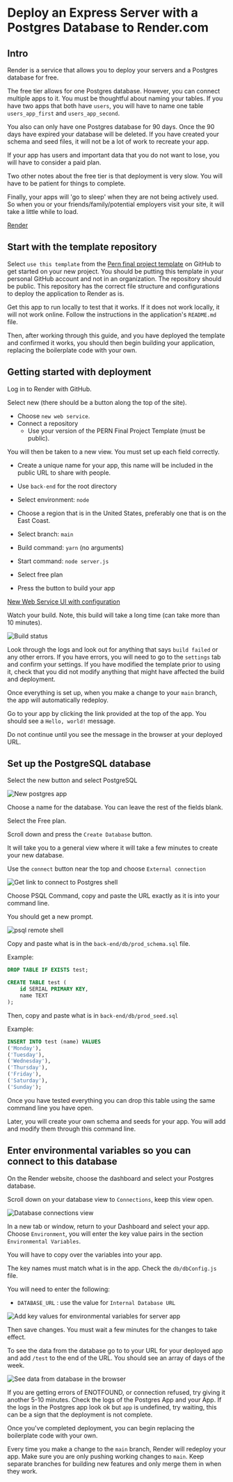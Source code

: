 # Deploy an Express Server with a Postgres Database to Render.com

## Intro

Render is a service that allows you to deploy your servers and a Postgres database for free.

The free tier allows for one Postgres database. However, you can connect multiple apps to it. You must be thoughtful about naming your tables. If you have two apps that both have `users`, you will have to name one table `users_app_first` and `users_app_second`.

You also can only have one Postgres database for 90 days. Once the 90 days have expired your database will be deleted. If you have created your schema and seed files, it will not be a lot of work to recreate your app.

If your app has users and important data that you do not want to lose, you will have to consider a paid plan.

Two other notes about the free tier is that deployment is very slow. You will have to be patient for things to complete.

Finally, your apps will 'go to sleep' when they are not being actively used. So when you or your friends/family/potential employers visit your site, it will take a little while to load.

[Render](https://render.com)

## Start with the template repository

Select `use this template` from the [Pern final project template](https://github.com/joinpursuit/pern-final-project-template) on GitHub to get started on your new project. You should be putting this template in your personal GitHub account and not in an organization. The repository should be public. This repository has the correct file structure and configurations to deploy the application to Render as is.

Get this app to run locally to test that it works. If it does not work locally, it will not work online. Follow the instructions in the application's `README.md` file.

Then, after working through this guide, and you have deployed the template and confirmed it works, you should then begin building your application, replacing the boilerplate code with your own.

## Getting started with deployment

Log in to Render with GitHub.

Select new (there should be a button along the top of the site).

- Choose `new web service`.
- Connect a repository
  - Use your version of the PERN Final Project Template (must be public).

You will then be taken to a new view. You must set up each field correctly.

- Create a unique name for your app, this name will be included in the public URL to share with people.

- Use `back-end` for the root directory
- Select environment: `node`
- Choose a region that is in the United States, preferably one that is on the East Coast.
- Select branch: `main`
- Build command: `yarn` (no arguments)
- Start command: `node server.js`
- Select free plan
- Press the button to build your app

[New Web Service UI with configuration](https://github.com/joinpursuit/pern-final-project-template)

Watch your build. Note, this build will take a long time (can take more than 10 minutes).

![Build status](./assets/build-status.png)

Look through the logs and look out for anything that says `build failed` or any other errors. If you have errors, you will need to go to the `settings` tab and confirm your settings. If you have modified the template prior to using it, check that you did not modify anything that might have affected the build and deployment.

Once everything is set up, when you make a change to your `main` branch, the app will automatically redeploy.

Go to your app by clicking the link provided at the top of the app. You should see a `Hello, world!` message.

Do not continue until you see the message in the browser at your deployed URL.

## Set up the PostgreSQL database

Select the new button and select PostgreSQL

![New postgres app](./assets/new-postgres.png)

Choose a name for the database. You can leave the rest of the fields blank.

Select the Free plan.

Scroll down and press the `Create Database` button.

It will take you to a general view where it will take a few minutes to create your new database.

Use the `connect` button near the top and choose `External connection`

![Get link to connect to Postgres shell](./assets/get-connection-string.png)

Choose PSQL Command, copy and paste the URL exactly as it is into your command line.

You should get a new prompt.

![psql remote shell](./assets/psql-remote-shell.png)

Copy and paste what is in the `back-end/db/prod_schema.sql` file.

Example:

```sql
DROP TABLE IF EXISTS test;

CREATE TABLE test (
    id SERIAL PRIMARY KEY,
    name TEXT
);
```

Then, copy and paste what is in `back-end/db/prod_seed.sql`

Example:

```sql
INSERT INTO test (name) VALUES
('Monday'),
('Tuesday'),
('Wednesday'),
('Thursday'),
('Friday'),
('Saturday'),
('Sunday');
```

Once you have tested everything you can drop this table using the same command line you have open.

Later, you will create your own schema and seeds for your app. You will add and modify them through this command line.

## Enter environmental variables so you can connect to this database

On the Render website, choose the dashboard and select your Postgres database.

Scroll down on your database view to `Connections`, keep this view open.

![Database connections view](./assets/see-connection-values-from-pg-app.png)

In a new tab or window, return to your Dashboard and select your app. Choose `Environment`, you will enter the key value pairs in the section `Environmental Variables`.

You will have to copy over the variables into your app.

The key names must match what is in the app. Check the `db/dbConfig.js` file.

You will need to enter the following:

- `DATABASE_URL` : use the value for `Internal Database URL`

![Add key values for environmental variables for server app](./assets/add-environmental-variables-to-app.png)

Then save changes. You must wait a few minutes for the changes to take effect.

To see the data from the database go to to your URL for your deployed app and add `/test` to the end of the URL. You should see an array of days of the week.

![See data from database in the browser](./assets/see-data-in-browser.png)

If you are getting errors of ENOTFOUND, or connection refused, try giving it another 5-10 minutes. Check the logs of the Postgres App and your App. If the logs in the Postgres app look ok but `app` is undefined, try waiting, this can be a sign that the deployment is not complete.

Once you've completed deployment, you can begin replacing the boilerplate code with your own.

Every time you make a change to the `main` branch, Render will redeploy your app. Make sure you are only pushing working changes to `main`. Keep separate branches for building new features and only merge them in when they work.
